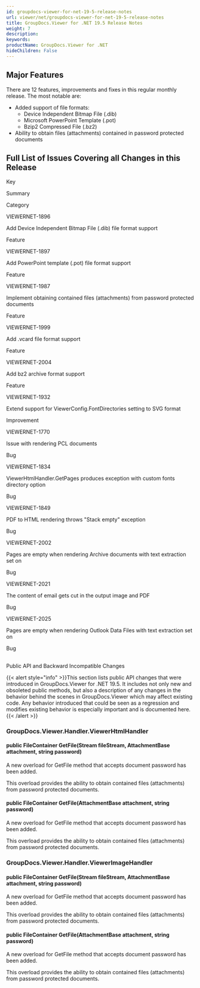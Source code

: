 ```yaml
---
id: groupdocs-viewer-for-net-19-5-release-notes
url: viewer/net/groupdocs-viewer-for-net-19-5-release-notes
title: GroupDocs.Viewer for .NET 19.5 Release Notes
weight: 7
description: 
keywords: 
productName: GroupDocs.Viewer for .NET
hideChildren: False
---
```

## Major Features

There are 12 features, improvements and fixes in this regular monthly release. The most notable are:

*   Added support of file formats:
    *   Device Independent Bitmap File (.dib)
    *   Microsoft PowerPoint Template (.pot) 
    *   Bzip2 Compressed File (.bz2)
*   Ability to obtain files (attachments) contained in password protected documents

## Full List of Issues Covering all Changes in this Release

Key

Summary

Category

VIEWERNET-1896

Add Device Independent Bitmap File (.dib) file format support

Feature

VIEWERNET-1897

Add PowerPoint template (.pot) file format support

Feature

VIEWERNET-1987

Implement obtaining contained files (attachments) from password protected documents

Feature

VIEWERNET-1999

Add .vcard file format support

Feature

VIEWERNET-2004

Add bz2 archive format support

Feature

VIEWERNET-1932

Extend support for ViewerConfig.FontDirectories setting to SVG format

Improvement

VIEWERNET-1770

Issue with rendering PCL documents

Bug

VIEWERNET-1834

ViewerHtmlHandler.GetPages produces exception with custom fonts directory option

Bug

VIEWERNET-1849

PDF to HTML rendering throws "Stack empty" exception

Bug

VIEWERNET-2002

Pages are empty when rendering Archive documents with text extraction set on

Bug

VIEWERNET-2021

The content of email gets cut in the output image and PDF

Bug

VIEWERNET-2025

Pages are empty when rendering Outlook Data Files with text extraction set on

Bug

##   
Public API and Backward Incompatible Changes

{{< alert style="info" >}}This section lists public API changes that were introduced in GroupDocs.Viewer for .NET 19.5. It includes not only new and obsoleted public methods, but also a description of any changes in the behavior behind the scenes in GroupDocs.Viewer which may affect existing code. Any behavior introduced that could be seen as a regression and modifies existing behavior is especially important and is documented here.{{< /alert >}}

### GroupDocs.Viewer.Handler.ViewerHtmlHandler

#### public FileContainer GetFile(Stream fileStream, AttachmentBase attachment, string password)

A new overload for GetFile method that accepts document password has been added.

This overload provides the ability to obtain contained files (attachments) from password protected documents.

#### public FileContainer GetFile(AttachmentBase attachment, string password)

A new overload for GetFile method that accepts document password has been added.

This overload provides the ability to obtain contained files (attachments) from password protected documents.

### GroupDocs.Viewer.Handler.ViewerImageHandler

#### public FileContainer GetFile(Stream fileStream, AttachmentBase attachment, string password)

A new overload for GetFile method that accepts document password has been added.

This overload provides the ability to obtain contained files (attachments) from password protected documents.

#### public FileContainer GetFile(AttachmentBase attachment, string password)

A new overload for GetFile method that accepts document password has been added.

This overload provides the ability to obtain contained files (attachments) from password protected documents.
